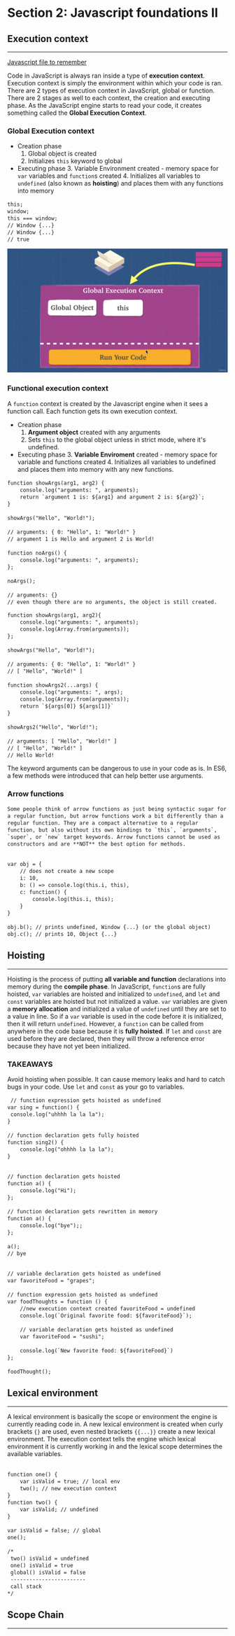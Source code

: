# Section 2: Javascript foundations II

## Execution context
---
[Javascript file to remember](./resources/executionContext.js)

Code in JavaScript is always ran inside a type of **execution context**. Execution context is simply the environment within which your code is ran. There are 2 types of execution context in JavaScript, global or function. There are 2 stages as well to each context, the creation and executing phase. As the JavaScript engine starts to read your code, it creates something called the **Global Execution Context**.

### Global Execution context

- Creation phase
    1. Global object is created
    2. Initializes `this` keyword to global
- Executing phase
    3. Variable Environment created - memory space for `var` variables and `function`s created
    4. Initializes all variables to `undefined` (also known as **hoisting**) and places them with any functions into memory

```JS
this;
window;
this === window;
// Window {...}
// Window {...}
// true
```

![Global context](./images/global-context.png)

### Functional execution context

A `function` context is created by the Javascript engine when it sees a function call. Each function gets its own execution context.

- Creation phase
	1. **Argument object** created with any arguments
	2. Sets `this` to the global object unless in strict mode, where it's undefined.
- Executing phase
	3. **Variable Enviroment** created - memory space for variable and functions created
	4. Initializes all variables to undefined and places them into memory with any new functions.

```JS
function showArgs(arg1, arg2) {
	console.log("arguments: ", arguments);
	return `argument 1 is: ${arg1} and argument 2 is: ${arg2}`;
}

showArgs("Hello", "World!");

// arguments: { 0: "Hello", 1: "World!" }
// argument 1 is Hello and argument 2 is World!

function noArgs() {
	console.log("arguments: ", arguments);
};

noArgs();

// arguments: {}
// even though there are no arguments, the object is still created.

```

```JS
function showArgs(arg1, arg2){
	console.log("arguments: ", arguments);
	console.log(Array.from(arguments));
};

showArgs("Hello", "World!");

// arguments: { 0: "Hello", 1: "World!" }
// [ "Hello", "World!" ]

function showArgs2(...args) {
	console.log("arguments: ", args);
	console.log(Array.from(arguments));
	return `${args[0]} ${args[1]}`
}

showArgs2("Hello", "World!");

// arguments: [ "Hello", "World!" ]
// [ "Hello", "World!" ]
// Hello World!

```

The keyword arguments can be dangerous to use in your code as is. In ES6, a few methods were introduced that can help better use arguments.

### Arrow functions

    Some people think of arrow functions as just being syntactic sugar for a regular function, but arrow functions work a bit differently than a regular function. They are a compact alternative to a regular function, but also without its own bindings to `this`, `arguments`, `super`, or `new` target keywords. Arrow functions cannot be used as constructors and are **NOT** the best option for methods.

```JS

var obj = {
    // does not create a new scope
    i: 10,
    b: () => console.log(this.i, this),
    c: function() {
        console.log(this.i, this);
    }
}

obj.b(); // prints undefined, Window {...} (or the global object)
obj.c(); // prints 10, Object {...}

```

## Hoisting
----

Hoisting is the process of putting **all variable and function** declarations into memory during the **compile phase**. In JavaScript, `function`s are fully hoisted, `var` variables are hoisted and initialized to `undefined`, and `let` and `const` variables are hoisted but not initialized a value. `var` variables are given a **memory allocation** and initialized a value of `undefined` until they are set to a value in line. So if a `var` variable is used in the code before it is initialized, then it will return `undefined`. However, a `function` can be called from anywhere in the code base because it is **fully hoisted**. If `let` and `const` are used before they are declared, then they will throw a reference error because they have not yet been initialized. 

### TAKEAWAYS

Avoid hoisting when possible. It can cause memory leaks and hard to catch bugs in your code. Use `let` and `const` as your go to variables.

```JS
 // function expression gets hoisted as undefined
var sing = function() {
 console.log("uhhhh la la la");
}

// function declaration gets fully hoisted
function sing2() {
	console.log("ohhhh la la la");
}
```

```JS

// function declaration gets hoisted
function a() {
	console.log("Hi");
};

// function declaration gets rewritten in memory
function a() {
	console.log("bye");;
};

a();
// bye

```

```JS

// variable declaration gets hoisted as undefined
var favoriteFood = "grapes";

// function expression gets hoisted as undefined
var foodThoughts = function () {
	//new execution context created favoriteFood = undefined
	console.log(`Original favorite food: ${favoriteFood}`);
	
	// variable declaration gets hoisted as undefined
	var favoriteFood = "sushi";
	
	console.log(`New favorite food: ${favoriteFood}`)
};

foodThought();

```

## Lexical environment
---

A lexical environment is basically the scope or environment the engine is currently reading code in. A new lexical environment is created when curly brackets `{}` are used, even nested brackets `{{...}}` create a new lexical environment. The execution context tells the engine which lexical environment it is currently working in and the lexical scope determines the available variables.

```JS

function one() { 
	var isValid = true; // local env
	two(); // new execution context
} 
function two() { 
 	var isValid; // undefined
} 

var isValid = false; // global
one(); 

/*
 two() isValid = undefined 
 one() isValid = true 
 global() isValid = false 
 ------------------------ 
 call stack 
*/

```

## Scope Chain
---

